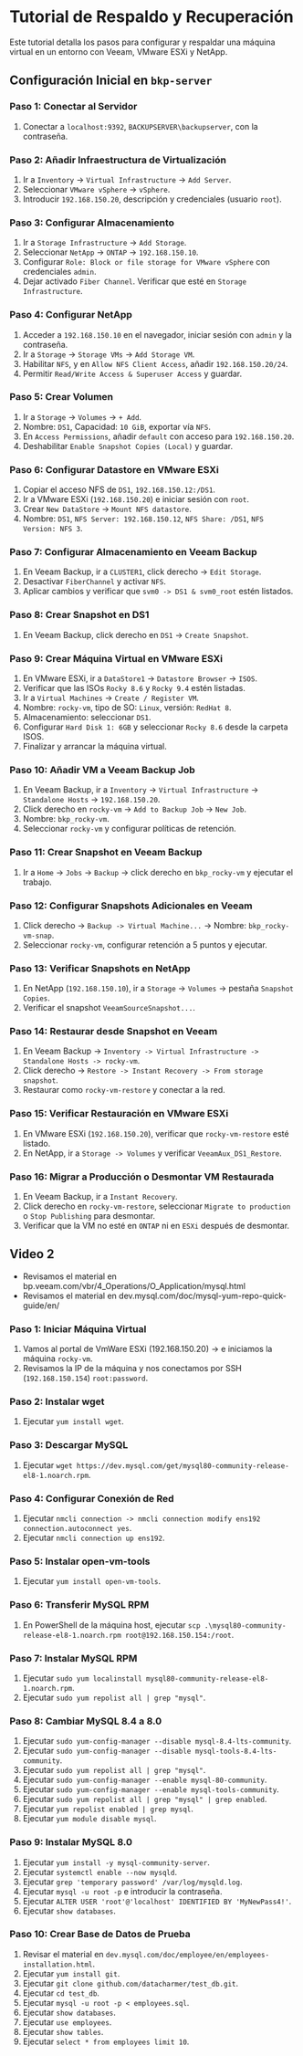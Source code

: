 # Tutorial de Respaldo y Recuperación

Este tutorial detalla los pasos para configurar y respaldar una máquina virtual en un entorno con Veeam, VMware ESXi y NetApp.

## Configuración Inicial en `bkp-server`

### Paso 1: Conectar al Servidor
1. Conectar a `localhost:9392`, `BACKUPSERVER\backupserver`, con la contraseña.

### Paso 2: Añadir Infraestructura de Virtualización
1. Ir a `Inventory` -> `Virtual Infrastructure` -> `Add Server`.
2. Seleccionar `VMware vSphere` -> `vSphere`.
3. Introducir `192.168.150.20`, descripción y credenciales (usuario `root`).

### Paso 3: Configurar Almacenamiento
1. Ir a `Storage Infrastructure` -> `Add Storage`.
2. Seleccionar `NetApp` -> `ONTAP` -> `192.168.150.10`.
3. Configurar `Role: Block or file storage for VMware vSphere` con credenciales `admin`.
4. Dejar activado `Fiber Channel`. Verificar que esté en `Storage Infrastructure`.

### Paso 4: Configurar NetApp
1. Acceder a `192.168.150.10` en el navegador, iniciar sesión con `admin` y la contraseña.
2. Ir a `Storage` -> `Storage VMs` -> `Add Storage VM`.
3. Habilitar `NFS`, y en `Allow NFS Client Access`, añadir `192.168.150.20/24`.
4. Permitir `Read/Write Access & Superuser Access` y guardar.

### Paso 5: Crear Volumen
1. Ir a `Storage` -> `Volumes` -> `+ Add`.
2. Nombre: `DS1`, Capacidad: `10 GiB`, exportar vía `NFS`.
3. En `Access Permissions`, añadir `default` con acceso para `192.168.150.20`.
4. Deshabilitar `Enable Snapshot Copies (Local)` y guardar.

### Paso 6: Configurar Datastore en VMware ESXi
1. Copiar el acceso NFS de `DS1`, `192.168.150.12:/DS1`.
2. Ir a VMware ESXi (`192.168.150.20`) e iniciar sesión con `root`.
3. Crear `New DataStore` -> `Mount NFS datastore`.
4. Nombre: `DS1`, `NFS Server: 192.168.150.12`, `NFS Share: /DS1`, `NFS Version: NFS 3`.

### Paso 7: Configurar Almacenamiento en Veeam Backup
1. En Veeam Backup, ir a `CLUSTER1`, click derecho -> `Edit Storage`.
2. Desactivar `FiberChannel` y activar `NFS`.
3. Aplicar cambios y verificar que `svm0 -> DS1 & svm0_root` estén listados.

### Paso 8: Crear Snapshot en DS1
1. En Veeam Backup, click derecho en `DS1` -> `Create Snapshot`.

### Paso 9: Crear Máquina Virtual en VMware ESXi
1. En VMware ESXi, ir a `DataStore1` -> `Datastore Browser` -> `ISOS`.
2. Verificar que las ISOs `Rocky 8.6` y `Rocky 9.4` estén listadas.
3. Ir a `Virtual Machines` -> `Create / Register VM`.
4. Nombre: `rocky-vm`, tipo de SO: `Linux`, versión: `RedHat 8`.
5. Almacenamiento: seleccionar `DS1`.
6. Configurar `Hard Disk 1: 6GB` y seleccionar `Rocky 8.6` desde la carpeta ISOS.
7. Finalizar y arrancar la máquina virtual.

### Paso 10: Añadir VM a Veeam Backup Job
1. En Veeam Backup, ir a `Inventory` -> `Virtual Infrastructure` -> `Standalone Hosts` -> `192.168.150.20`.
2. Click derecho en `rocky-vm` -> `Add to Backup Job` -> `New Job`.
3. Nombre: `bkp_rocky-vm`.
4. Seleccionar `rocky-vm` y configurar políticas de retención.

### Paso 11: Crear Snapshot en Veeam Backup
1. Ir a `Home` -> `Jobs` -> `Backup` -> click derecho en `bkp_rocky-vm` y ejecutar el trabajo.

### Paso 12: Configurar Snapshots Adicionales en Veeam
1. Click derecho -> `Backup -> Virtual Machine...` -> Nombre: `bkp_rocky-vm-snap`.
2. Seleccionar `rocky-vm`, configurar retención a 5 puntos y ejecutar.

### Paso 13: Verificar Snapshots en NetApp
1. En NetApp (`192.168.150.10`), ir a `Storage` -> `Volumes` -> pestaña `Snapshot Copies`.
2. Verificar el snapshot `VeeamSourceSnapshot...`.

### Paso 14: Restaurar desde Snapshot en Veeam
1. En Veeam Backup -> `Inventory -> Virtual Infrastructure -> Standalone Hosts -> rocky-vm`.
2. Click derecho -> `Restore -> Instant Recovery -> From storage snapshot`.
3. Restaurar como `rocky-vm-restore` y conectar a la red.

### Paso 15: Verificar Restauración en VMware ESXi
1. En VMware ESXi (`192.168.150.20`), verificar que `rocky-vm-restore` esté listado.
2. En NetApp, ir a `Storage -> Volumes` y verificar `VeeamAux_DS1_Restore`.

### Paso 16: Migrar a Producción o Desmontar VM Restaurada
1. En Veeam Backup, ir a `Instant Recovery`.
2. Click derecho en `rocky-vm-restore`, seleccionar `Migrate to production` o `Stop Publishing` para desmontar.
3. Verificar que la VM no esté en `ONTAP` ni en `ESXi` después de desmontar.

## Video 2
- Revisamos el material en bp.veeam.com/vbr/4_Operations/O_Application/mysql.html
- Revisamos el material en dev.mysql.com/doc/mysql-yum-repo-quick-guide/en/

### Paso 1: Iniciar Máquina Virtual
1. Vamos al portal de VmWare ESXi (192.168.150.20) -> e iniciamos la máquina `rocky-vm`.
2. Revisamos la IP de la máquina y nos conectamos por SSH (`192.168.150.154`) `root:password`.

### Paso 2: Instalar wget
1. Ejecutar `yum install wget`.

### Paso 3: Descargar MySQL
1. Ejecutar `wget https://dev.mysql.com/get/mysql80-community-release-el8-1.noarch.rpm`.

### Paso 4: Configurar Conexión de Red
1. Ejecutar `nmcli connection -> nmcli connection modify ens192 connection.autoconnect yes`.
2. Ejecutar `nmcli connection up ens192`.

### Paso 5: Instalar open-vm-tools
1. Ejecutar `yum install open-vm-tools`.

### Paso 6: Transferir MySQL RPM
1. En PowerShell de la máquina host, ejecutar `scp .\mysql80-community-release-el8-1.noarch.rpm root@192.168.150.154:/root`.

### Paso 7: Instalar MySQL RPM
1. Ejecutar `sudo yum localinstall mysql80-community-release-el8-1.noarch.rpm`.
2. Ejecutar `sudo yum repolist all | grep "mysql"`.

### Paso 8: Cambiar MySQL 8.4 a 8.0
1. Ejecutar `sudo yum-config-manager --disable mysql-8.4-lts-community`.
2. Ejecutar `sudo yum-config-manager --disable mysql-tools-8.4-lts-community`.
3. Ejecutar `sudo yum repolist all | grep "mysql"`.
4. Ejecutar `sudo yum-config-manager --enable mysql-80-community`.
5. Ejecutar `sudo yum-config-manager --enable mysql-tools-community`.
6. Ejecutar `sudo yum repolist all | grep "mysql" | grep enabled`.
7. Ejecutar `yum repolist enabled | grep mysql`.
8. Ejecutar `yum module disable mysql`.

### Paso 9: Instalar MySQL 8.0
1. Ejecutar `yum install -y mysql-community-server`.
2. Ejecutar `systemctl enable --now mysqld`.
3. Ejecutar `grep 'temporary password' /var/log/mysqld.log`.
4. Ejecutar `mysql -u root -p` e introducir la contraseña.
5. Ejecutar `ALTER USER 'root'@'localhost' IDENTIFIED BY 'MyNewPass4!'`.
6. Ejecutar `show databases`.

### Paso 10: Crear Base de Datos de Prueba
1. Revisar el material en `dev.mysql.com/doc/employee/en/employees-installation.html`.
2. Ejecutar `yum install git`.
3. Ejecutar `git clone github.com/datacharmer/test_db.git`.
4. Ejecutar `cd test_db`.
5. Ejecutar `mysql -u root -p < employees.sql`.
6. Ejecutar `show databases`.
7. Ejecutar `use employees`.
8. Ejecutar `show tables`.
9. Ejecutar `select * from employees limit 10`.